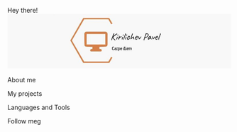 Hey there!
[![Header](https://github.com/pavelkirilichev/pavelkirilichev/blob/main/assets/header.png)](https://t.me/pavelpath)

About me

My projects

Languages and Tools

Follow meg
